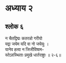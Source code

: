 # अध्याय २

## श्लोक ६

न चैतद्विद्मः कतरन्नो गरीयो<br>यद्वा जयेम यदि वा नो जयेयुः ।<br>यानेव हत्वा न जिजीविषाम-<br>स्तेऽवस्थिताः प्रमुखे धार्तराष्ट्राः ॥ २-६॥<br><br>

